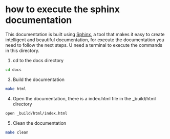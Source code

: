 # how to execute the sphinx documentation 

This documentation is built using [Sphinx](https://www.sphinx-doc.org/en/master/), a tool that makes it easy to create intelligent and beautiful documentation, for execute the documentation you need to follow the next steps. U need a terminal to execute the commands in this directory.

1. cd to the docs directory
```bash
cd docs
```

3. Build the documentation
```bash
make html
```

4. Open the documentation, there is a index.html file in the _build/html directory
```bash
open _build/html/index.html
```

5. Clean the documentation
```bash
make clean
```
